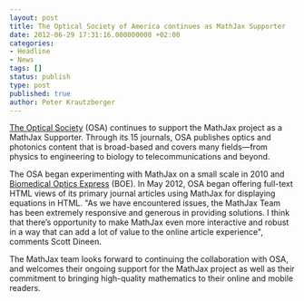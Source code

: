 ```yaml
---
layout: post
title: The Optical Society of America continues as MathJax Supporter
date: 2012-06-29 17:31:16.000000000 +02:00
categories:
- Headline
- News
tags: []
status: publish
type: post
published: true
author: Peter Krautzberger
---
```


[The Optical Society](http://www.osa.org) (OSA) continues to support the MathJax project as a MathJax Supporter. Through its 15 journals, OSA publishes optics and photonics content that is broad-based and covers many fields—from physics to engineering to biology to telecommunications and beyond.

The OSA began experimenting with MathJax on a small scale in 2010 and [Biomedical Optics Express](http://www.opticsinfobase.org/boe/home.cfm) (BOE). In May 2012, OSA began offering full-text HTML views of its primary journal articles using MathJax for displaying equations in HTML. "As we have encountered issues, the MathJax Team has been extremely responsive and generous in providing solutions. I think that there’s opportunity to make MathJax even more interactive and robust in a way that can add a lot of value to the online article experience", comments Scott Dineen.

The MathJax team looks forward to continuing the collaboration with OSA, and welcomes their ongoing support for the MathJax project as well as their commitment to bringing high-quality mathematics to their online and mobile readers.